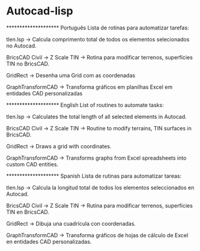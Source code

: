 # Autocad-lisp
******************** Português
Lista de rotinas para automatizar tarefas:


tlen.lsp -> Calcula comprimento total de todos os elementos selecionados no Autocad.

BricsCAD Civil -> Z Scale TIN -> Rotina para modificar terrenos, superfícies TIN no BricsCAD.

GridRect -> Desenha uma Grid com as coordenadas

GraphTransformCAD -> Transforma gráficos em planilhas Excel em entidades CAD personalizadas


******************** English
List of routines to automate tasks:

tlen.lsp -> Calculates the total length of all selected elements in Autocad.

BricsCAD Civil -> Z Scale TIN -> Routine to modify terrains, TIN surfaces in BricsCAD.

GridRect -> Draws a grid with coordinates.

GraphTransformCAD -> Transforms graphs from Excel spreadsheets into custom CAD entities.


******************** Spanish
Lista de rutinas para automatizar tareas:

tlen.lsp -> Calcula la longitud total de todos los elementos seleccionados en Autocad.

BricsCAD Civil -> Z Scale TIN -> Rutina para modificar terrenos, superficies TIN en BricsCAD.

GridRect -> Dibuja una cuadrícula con coordenadas.

GraphTransformCAD -> Transforma gráficos de hojas de cálculo de Excel en entidades CAD personalizadas.
